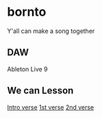 # bornto
Y'all can make a song together
## DAW
Ableton Live 9
## We can Lesson
[Intro verse](IntoroOutro.m4a)
[1st verse](Averse.m4a)
[2nd verse](Bverse.m4a)